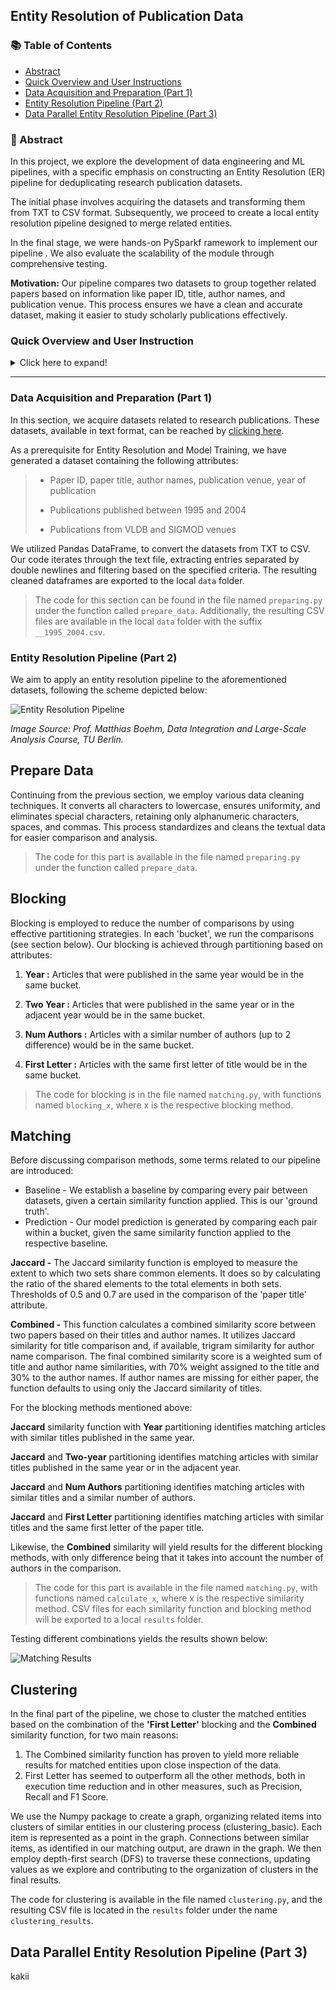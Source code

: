 ## Entity Resolution of Publication Data

### :books: Table of Contents

* [Abstract](#Abstract)
* [Quick Overview and User Instructions](#Quick-Overview-and-User-Instruction)
* [Data Acquisition and Preparation (Part 1)](#data-acquisition-and-preparation-part-1)
* [Entity Resolution Pipeline (Part 2)](#entity-resolution-pipeline-part-2)
* [Data Parallel Entity Resolution Pipeline (Part 3)](#data-parallel-entity-resolution-pipeline-part-3)

### :test_tube: Abstract
In this project, we explore the development of data engineering and ML pipelines, with a specific emphasis on constructing an Entity Resolution (ER) pipeline for deduplicating research publication datasets.

The initial phase involves acquiring the datasets and transforming them from TXT to CSV format. Subsequently, we proceed to create a local entity resolution pipeline designed to merge related entities.

In the final stage, we were hands-on PySparkf ramework to implement our pipeline . We also evaluate the scalability of the module through comprehensive testing.

**Motivation:** Our pipeline compares two datasets to group together related papers based on information like paper ID, title, author names, and publication venue. This process ensures we have a clean and accurate dataset, making it easier to study scholarly publications effectively.

### Quick Overview and User Instruction

<details>
<summary>
Click here to expand!
</summary>

</summary>

### Installation

```shell
cd path-to-this-project
pip install -e .
```

### Sample to Run Exercise

[part1/2](./sample.py)

```python
from LocalERP import part1, part2
part1() # cleaned data stored in "data"
part2() # results of all methods stored in "method_results.csv"
```

for part3

```shell
python -u PySpark/DPREP.py
python -u PySpark/DPvsLocal.py
```

### Quick Introduction

- part1 : `LocalERP.preparing.prepare_data("path_to_txt_file")`
- part2 :
  - Blocking: `LocalERP.blocking(df1,df2,blocking_method)`
    - Parameters:
      - df1,df2 (pandas.DataFrame) : input databases
      - blocking_method(str) : {"Year", "TwoYear", "numAuthors", "FirstLetter"}
  - Matching: `LocalERP.matching(blocking_df,similarity_threshold, matching_method)`
    - Parameters:
      - blocking_df(pandas.DataFrame)
      - similarity_threshold (float from 0.0 to 1.0)
      - matching_method (String) : {"Jaccard", "Combined"}
  - Clustering: `LocalERP.run_clustering(matched_entities, df1, df2, clustering_method)`
    - Parameters:
      - matched_entities(pandas.DataFrame)
      - df1,df2 (pandas.DataFrame) : input databases
      - clustering_method (String) :{'basic'}
  - ER_pipline : `LocalERP.ER_pipline(df1,df2,ERconfiguration)`
    - Parameters:
      - df1,df2 (pandas.DataFrame) : input databases
      - ERconfiguration : sample`{ "matching_method": "Jaccard", "blocking_method": "Year","clustering_method":"basic", "threshold": 0.7, "output_filename": "results/clustering_results.csv",}`
- part 3 :

## Added by Nevo:


---

## Quick Project Overview

The project involves implementing an Entity Resolution Pipelining on citation networks from ACM and DBLP datasets.

### Data Source

The project starts with two large dataset text files you need to download:

- [DBLP-Citation-network V8]
- [ACM-Citation-network V8]

(Can be found [here](https://www.aminer.org/citation))

Below is the structure of the project:

- 📁 **project**
  - 📁 **LocalERP**: Contains Python scripts for the entity resolution pipeline.
    - 📄 `__init__.py`
    - 📄 `clustering.py`
    - 📄 `main.py`
    - 📄 `matching.py`
    - 📄 `preparing.py`
    - 📄 `testMatching.py`
    - 📄 `utils.py`
  - 📁 **PySpark**: Utilizes Apache Spark for comparison.
    - 📄 `DPREP.py`
  - 📁 **data**: Stores datasets and instruction files.
    - 📄 `DIA_2023_Exercise.pdf`
    - 📄 `citation-acm-v8_1995_2004.csv`
    - 📄 `dblp_1995_2004.csv`
    - 📄 `test.txt`
    - 📄 `test_1995_2004.csv`
  - 📄 `.gitignore`
  - 📄 `requirements.txt`
  - 📄 `setup.txt`
  - 📄 `README.md`

## LocalERP Folder

The LocalERP folder contains scripts for the entity resolution pipeline with specific configurations:

- **Preparing Data**: Run `preparing.prepare_data("path_to_txt_file")` for both text files. This will clean and extract the relevant data (1995-2004 citations by "SIGMOD" or "VLDB" venues). The resulting csv files will show in `data` folder.
- **Running Pipeline**: Execute `main.py` with ER configurations.
- **Configuration Options**:
  - `blocking_method`(String): Methods to reduce execution time {"Year", "TwoYear", "numAuthors", "FirstLetter"}.
  - `matching_method`(String): Algorithms for entity matching {"Jaccard", "Combined"}.
  - `clustering_method`(String): Altogirthm for clustering {"basic"}.
  - `threshold`(float): A value between 0.0-1.0 for the matching similarity threshold.
  - `output_filename`(String): path and file name of results to be saved.

**Selected Configuration**:

ERconfiguration: 

```
{"matching_method": "Combined",
 "blocking_method": "FirstLetter",
 "clustering_method":"basic", 
 "threshold": 0.5, 
 "output_filename": "results/clustering_results.csv"}
```

**Results**:

- The steps above will produce the results. They are saved according to your `output_filename` configuration. In our ERconfiguration shown above, it will be saved as `clustering_results.csv` within the `results` folder.

## PySpark Folder

The PySpark folder contains `DPREP.py` to compare our ER results with the Apache Spark framework.

## Data Folder

The data folder includes the prepared and cleaned datasets and additional samples:

- `citation-acm-v8_1995_2004.csv`: ACM citation network dataset.
- `dblp_1995_2004.csv`: DBLP citation network dataset.
- `DIA_2023_Exercise.pdf`: Project instruction file.



**Note**: Check `requirements.txt` for compatibility before running the code.

</details>

</details>

---

### Data Acquisition and Preparation (Part 1)

In this section, we acquire datasets related to research publications. These
datasets, available in text format, can be reached by
[clicking here](https://www.aminer.org/citation).

As a prerequisite for Entity Resolution and Model Training, we have
generated a dataset containing the following attributes:


> - Paper ID, paper title, author names, publication venue, year of publication
> 
> - Publications published between 1995 and 2004
> 
> - Publications from VLDB and SIGMOD venues

We utilized Pandas DataFrame, to convert the datasets from TXT to CSV. Our code
iterates through the text file, extracting entries separated by double newlines
and filtering based on the specified criteria. The resulting cleaned dataframes
are exported to the local `data` folder.

> The code for this section can be found in the file named `preparing.py` under 
> the function called `prepare_data`. Additionally, the resulting CSV files are
> available in the local `data` folder with the suffix `__1995_2004.csv`.

### Entity Resolution Pipeline (Part 2)

We aim to apply an entity resolution pipeline to the aforementioned datasets,
following the scheme depicted below:

![Entity Resolution Pipeline](https://i.ibb.co/bNBH9Xc/Screenshot-2024-01-29-at-15-15-09.png)

_Image Source: Prof. Matthias Boehm, Data Integration and Large-Scale Analysis Course, TU Berlin._

## Prepare Data

Continuing from the previous section, we employ various data cleaning techniques.
It converts all characters to lowercase, ensures uniformity, and eliminates
special characters, retaining only alphanumeric characters, spaces, and commas.
This process standardizes and cleans the textual data for easier comparison
and analysis.

> The code for this part is available in the file named `preparing.py` under
> the function called `prepare_data`.

## Blocking

Blocking is employed to reduce the number of comparisons by using effective
partitioning strategies. In each 'bucket', we run the comparisons
(see section below). Our blocking is achieved through partitioning based on attributes:

1. **Year :** Articles that were published in the same year would be in the same bucket.

2. **Two Year :** Articles that were published in the same year or in the adjacent year would be in the same bucket.

3. **Num Authors :** Articles with a similar number of authors (up to 2 difference) would be in the same bucket.

4. **First Letter :** Articles with the same first letter of title would be in the same bucket.

> The code for blocking is in the file named `matching.py`, with functions
> named `blocking_x`, where x is the respective blocking method.

## Matching

Before discussing comparison methods, some terms related to our pipeline are
introduced:

- Baseline - We establish a baseline by comparing every pair between datasets, given a certain
similarity function applied. This is our 'ground truth'.
- Prediction - Our model prediction is generated by comparing each pair within a bucket, given the
same similarity function applied to the respective baseline.

**Jaccard -** The Jaccard similarity function is employed to measure the
extent to which two sets share common elements. It does so by calculating
the ratio of the shared elements to the total elements in both sets.
Thresholds of 0.5 and 0.7 are used in the comparison of the 'paper title'
attribute.

**Combined -** This function calculates a combined similarity score
between two papers based on their titles and author names. It utilizes
Jaccard similarity for title comparison and, if available, trigram
similarity for author name comparison. The final combined similarity
score is a weighted sum of title and author name similarities, with
70% weight assigned to the title and 30% to the author names. If author
names are missing for either paper, the function defaults to using
only the Jaccard similarity of titles.

For the blocking methods mentioned above:

**Jaccard** similarity function with **Year** partitioning identifies matching
articles with similar titles published in the same year.

**Jaccard** and **Two-year** partitioning identifies matching articles
with similar titles published in the same year or in the adjacent year.

**Jaccard** and **Num Authors** partitioning identifies matching articles
with similar titles and a similar number of authors.

**Jaccard** and **First Letter** partitioning identifies matching articles
with similar titles and the same first letter of the paper title.

Likewise, the **Combined** similarity will yield results for the
different blocking methods, with only difference being that it takes
into account the number of authors in the comparison.

> The code for this part is available in the file named `matching.py`, with
functions named `calculate_x`, where x is the respective similarity method.
CSV files for each similarity function and blocking method will be exported
> to a local `results` folder.


Testing different combinations yields the results shown below:

![Matching Results](https://i.ibb.co/yd5DPGq/Screenshot-2024-01-29-at-15-09-24.png)

## Clustering

In the final part of the pipeline, we chose to cluster the matched entities
based on the combination of the **'First Letter'** blocking and the **Combined**
similarity function, for two main reasons:

1. The Combined similarity function has proven to yield more reliable results
for matched entities upon close inspection of the data.
2. First Letter has seemed to outperform all the other methods, both in 
execution time reduction and in other measures, such as Precision, Recall
and F1 Score.

We use the Numpy package to create a graph, organizing related items
into clusters of similar entities in our clustering process
(clustering_basic). Each item is represented as a point in the graph.
Connections between similar items, as identified in our matching output,
are drawn in the graph. We then employ depth-first search (DFS) to
traverse these connections, updating values as we explore and
contributing to the organization of clusters in the final results.

The code for clustering is available in the file named `clustering.py`,
and the resulting CSV file is located in the `results` folder under
the name `clustering_results`.

## Data Parallel Entity Resolution Pipeline (Part 3)

kakii
